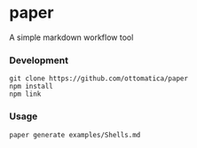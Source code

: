 # paper

A simple markdown workflow tool


### Development

```
git clone https://github.com/ottomatica/paper
npm install
npm link
```

### Usage

```
paper generate examples/Shells.md
```
